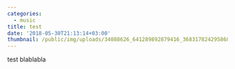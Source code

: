```yaml
---
categories:
  - music
title: test
date: '2018-05-30T21:13:14+03:00'
thumbnail: /public/img/uploads/34088626_641289892879416_3683178242958688256_n.jpg
---
```

test blablabla
